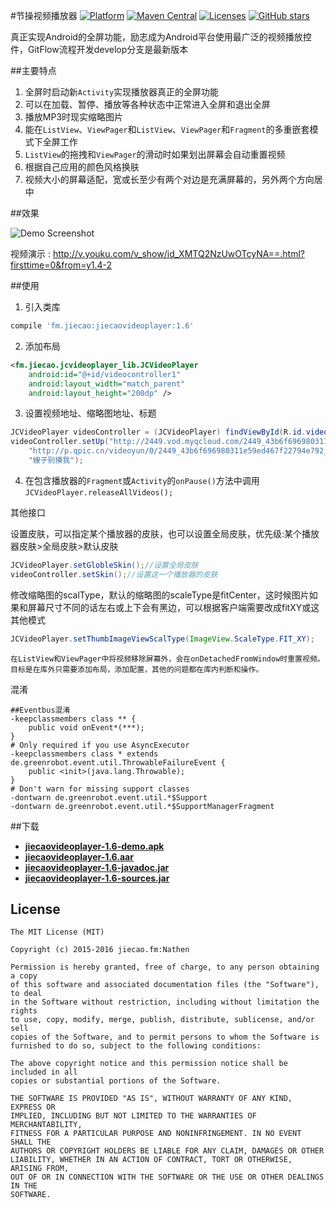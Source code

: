 #节操视频播放器 [![Platform](https://img.shields.io/badge/platform-android-green.svg)](http://developer.android.com/index.html) [![Maven Central](https://img.shields.io/badge/Maven%20Central-1.6-green.svg)](http://search.maven.org/#artifactdetails%7Cfm.jiecao%7Cjiecaovideoplayer%7C1.6%7Caar) [![Licenses](https://img.shields.io/badge/license-MIT-green.svg)](http://choosealicense.com/licenses/mit/) [![GitHub stars](https://img.shields.io/github/stars/lipangit/jiecaovideoplayer.svg?style=social&label=Star)]()

真正实现Android的全屏功能，励志成为Android平台使用最广泛的视频播放控件，GitFlow流程开发develop分支是最新版本

##主要特点
1. 全屏时启动新`Activity`实现播放器真正的全屏功能
2. 可以在加载、暂停、播放等各种状态中正常进入全屏和退出全屏
3. 播放MP3时现实缩略图片
4. 能在`ListView`、`ViewPager`和`ListView`、`ViewPager`和`Fragment`的多重嵌套模式下全屏工作
5. `ListView`的拖拽和`ViewPager`的滑动时如果划出屏幕会自动重置视频
6. 根据自己应用的颜色风格换肤
7. 视频大小的屏幕适配，宽或长至少有两个对边是充满屏幕的，另外两个方向居中

##效果

![Demo Screenshot][1]

视频演示 : http://v.youku.com/v_show/id_XMTQ2NzUwOTcyNA==.html?firsttime=0&from=y1.4-2


##使用
1. 引入类库
```gradle
compile 'fm.jiecao:jiecaovideoplayer:1.6'
```

2. 添加布局
```xml
<fm.jiecao.jcvideoplayer_lib.JCVideoPlayer
    android:id="@+id/videocontroller1"
    android:layout_width="match_parent"
    android:layout_height="200dp" />
```

3. 设置视频地址、缩略图地址、标题
```java
JCVideoPlayer videoController = (JCVideoPlayer) findViewById(R.id.videocontroller);
videoController.setUp("http://2449.vod.myqcloud.com/2449_43b6f696980311e59ed467f22794e792.f20.mp4",
    "http://p.qpic.cn/videoyun/0/2449_43b6f696980311e59ed467f22794e792_1/640",
    "嫂子别摸我");
```
4. 在包含播放器的`Fragment`或`Activity`的`onPause()`方法中调用`JCVideoPlayer.releaseAllVideos();`

其他接口

设置皮肤，可以指定某个播放器的皮肤，也可以设置全局皮肤，优先级:某个播放器皮肤>全局皮肤>默认皮肤
```java
JCVideoPlayer.setGlobleSkin();//设置全局皮肤
videoController.setSkin();//设置这一个播放器的皮肤
```

修改缩略图的scalType，默认的缩略图的scaleType是fitCenter，这时候图片如果和屏幕尺寸不同的话左右或上下会有黑边，可以根据客户端需要改成fitXY或这其他模式
```java
JCVideoPlayer.setThumbImageViewScalType(ImageView.ScaleType.FIT_XY);
```

    在ListView和ViewPager中将视频移除屏幕外，会在onDetachedFromWindow时重置视频。
    目标是在库外只需要添加布局，添加配置，其他的问题都在库内判断和操作。

混淆
```
##Eventbus混淆
-keepclassmembers class ** {
    public void onEvent*(***);
}
# Only required if you use AsyncExecutor
-keepclassmembers class * extends de.greenrobot.event.util.ThrowableFailureEvent {
    public <init>(java.lang.Throwable);
}
# Don't warn for missing support classes
-dontwarn de.greenrobot.event.util.*$Support
-dontwarn de.greenrobot.event.util.*$SupportManagerFragment
```

##下载
 * **[jiecaovideoplayer-1.6-demo.apk](https://raw.githubusercontent.com/lipangit/jiecaovideoplayer/develop/downloads/jiecaovideoplayer-1.6-demo.apk)**
 * **[jiecaovideoplayer-1.6.aar](https://raw.githubusercontent.com/lipangit/jiecaovideoplayer/develop/downloads/jiecaovideoplayer-1.6.aar)**
 * **[jiecaovideoplayer-1.6-javadoc.jar](https://raw.githubusercontent.com/lipangit/jiecaovideoplayer/develop/downloads/jiecaovideoplayer-1.6-javadoc.jar)**
 * **[jiecaovideoplayer-1.6-sources.jar](https://raw.githubusercontent.com/lipangit/jiecaovideoplayer/develop/downloads/jiecaovideoplayer-1.6-sources.jar)**

## License

    The MIT License (MIT)
    
    Copyright (c) 2015-2016 jiecao.fm:Nathen
    
    Permission is hereby granted, free of charge, to any person obtaining a copy
    of this software and associated documentation files (the "Software"), to deal
    in the Software without restriction, including without limitation the rights
    to use, copy, modify, merge, publish, distribute, sublicense, and/or sell
    copies of the Software, and to permit persons to whom the Software is
    furnished to do so, subject to the following conditions:
    
    The above copyright notice and this permission notice shall be included in all
    copies or substantial portions of the Software.
    
    THE SOFTWARE IS PROVIDED "AS IS", WITHOUT WARRANTY OF ANY KIND, EXPRESS OR
    IMPLIED, INCLUDING BUT NOT LIMITED TO THE WARRANTIES OF MERCHANTABILITY,
    FITNESS FOR A PARTICULAR PURPOSE AND NONINFRINGEMENT. IN NO EVENT SHALL THE
    AUTHORS OR COPYRIGHT HOLDERS BE LIABLE FOR ANY CLAIM, DAMAGES OR OTHER
    LIABILITY, WHETHER IN AN ACTION OF CONTRACT, TORT OR OTHERWISE, ARISING FROM,
    OUT OF OR IN CONNECTION WITH THE SOFTWARE OR THE USE OR OTHER DEALINGS IN THE
    SOFTWARE.


[1]: ./screenshots/j1.png
